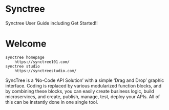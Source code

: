 # Synctree
Synctree User Guide including Get Started!!

# Welcome
	synctree homepage
		https://synctree101.com/
	synctree studio
		https://synctreestudio.com/
    
SyncTree is a ‘No-Code API Solution’ with a simple ‘Drag and Drop’ graphic interface.
Coding is replaced by various modularized function blocks, and by combining these blocks, you can easily create business logic, build microservices, and create, publish, manage, test, deploy your APIs.
All of this can be instantly done in one single tool.
